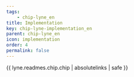 ```yaml
---
tags: 
    - chip-lyne_en
title: Implementation
key: chip-lyne-implementation_en
parent: chip-lyne_en
icon: implementation
order: 4
permalink: false  
---
```

{{ lyne.readmes.chip.chip | absolutelinks | safe }}

